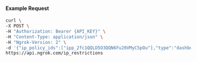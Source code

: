 <!-- Code generated for API Clients. DO NOT EDIT. -->

#### Example Request

```bash
curl \
-X POST \
-H "Authorization: Bearer {API_KEY}" \
-H "Content-Type: application/json" \
-H "Ngrok-Version: 2" \
-d '{"ip_policy_ids":["ipp_2fc1QQLD5O3QQN6Fu20VMyC5pOu"],"type":"dashboard"}' \
https://api.ngrok.com/ip_restrictions
```

